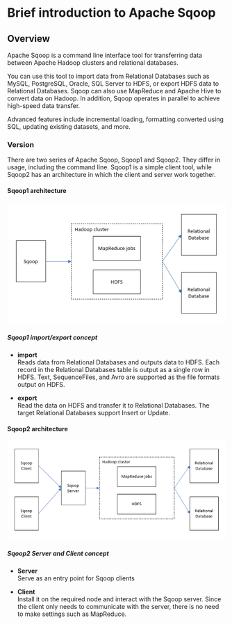 
# Brief introduction to Apache Sqoop

## Overview
Apache Sqoop is a command line interface tool for transferring data between Apache Hadoop clusters and relational databases.

You can use this tool to import data from Relational Databases such as MySQL, PostgreSQL, Oracle, SQL Server to HDFS, or export HDFS data to Relational Databases. Sqoop can also use MapReduce and Apache Hive to convert data on Hadoop. In addition, Sqoop operates in parallel to achieve high-speed data transfer.

Advanced features include incremental loading, formatting converted using SQL, updating existing datasets, and more.

### **Version**

There are two series of Apache Sqoop, Sqoop1 and Sqoop2. They differ in usage, including the command line. Sqoop1 is a simple client tool, while Sqoop2 has an architecture in which the client and server work together.

#### **Sqoop1 architecture**

![Sqoop1 Architecture](../images/sqoop1-architecture.png)

##### **Sqoop1 import/export concept**

- **import**  
  Reads data from Relational Databases and outputs data to HDFS. Each record in the Relational Databases table is output as a single row in HDFS. Text, SequenceFiles, and Avro are supported as the file formats output on HDFS. 

- **export**  
  Read the data on HDFS and transfer it to Relational Databases. The target Relational Databases support Insert or Update. 


#### **Sqoop2 architecture**

![Sqoop2 Architecture](../images/sqoop2-architecture.png)

##### **Sqoop2 Server and Client concept**
- **Server**  
  Serve as an entry point for Sqoop clients 

- **Client**  
  Install it on the required node and interact with the Sqoop server. Since the client only needs to communicate with the server, there is no need to make settings such as MapReduce.
  



